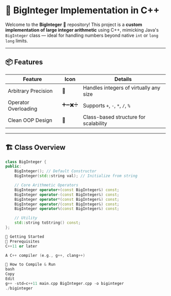 # 🔢 BigInteger Implementation in C++

Welcome to the **BigInteger** 🚀 repository! This project is a **custom implementation of large integer arithmetic** using C++, mimicking Java's `BigInteger` class — ideal for handling numbers beyond native `int` or `long long` limits.

---

## 📦 Features

| **Feature**         | **Icon** | **Details**                                |
|---------------------|----------|--------------------------------------------|
| Arbitrary Precision | 🧠       | Handles integers of virtually any size     |
| Operator Overloading | ➕➖✖️➗  | Supports `+`, `-`, `*`, `/`, `%`            |
| Clean OOP Design     | 🧱       | Class-based structure for scalability      |

---

## 🏗️ Class Overview

```cpp
class BigInteger {
public:
    BigInteger(); // Default Constructor
    BigInteger(std::string val); // Initialize from string

    // Core Arithmetic Operators
    BigInteger operator+(const BigInteger&) const;
    BigInteger operator-(const BigInteger&) const;
    BigInteger operator*(const BigInteger&) const;
    BigInteger operator/(const BigInteger&) const;
    BigInteger operator%(const BigInteger&) const;

    // Utility
    std::string toString() const;
};

🚀 Getting Started
🔧 Prerequisites
C++11 or later

A C++ compiler (e.g., g++, clang++)

🧪 How to Compile & Run
bash
Copy
Edit
g++ -std=c++11 main.cpp BigInteger.cpp -o biginteger
./biginteger
